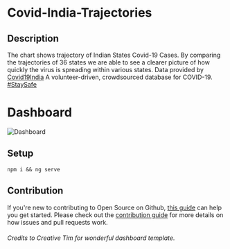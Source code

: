# Covid-India-Trajectories
## Description
 The chart shows trajectory of Indian States Covid-19 Cases. By comparing the trajectories of 36 states we are able to see a clearer picture of how quickly the virus is spreading within various states. Data provided by <a href="https://api.covid19india.org/" target="_blank">Covid19India</a> A volunteer-driven, crowdsourced database for COVID-19. <a href="https://www.who.int/emergencies/diseases/novel-coronavirus-2019/advice-for-public" target="_blank">#StaySafe</a>


# Dashboard
![Dashboard](https://github.com/Aarif1430/Covid-India-Trajectories/tree/master/src/assets/img/dashboard.png)

## Setup

```
npm i && ng serve
```

## Contribution

If you're new to contributing to Open Source on Github, [this guide](https://guides.github.com/activities/contributing-to-open-source/) can help you get started. Please check out the [contribution guide](CONTRIBUTING.md) for more details on how issues and pull requests work.

###### Credits to Creative Tim for wonderful dashboard template.